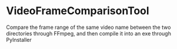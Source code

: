 # VideoFrameComparisonTool
Compare the frame range of the same video name between the two directories through FFmpeg, and then compile it into an exe through PyInstaller

